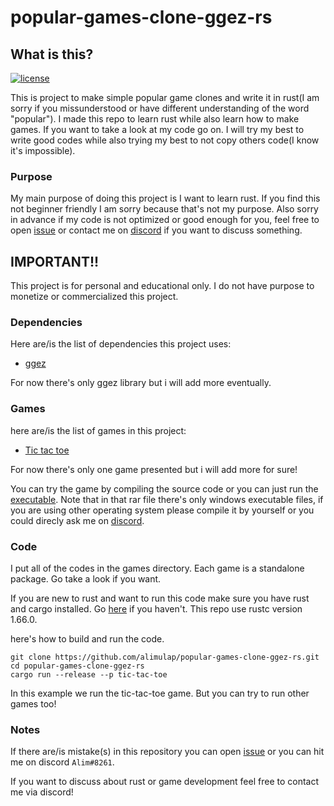 # popular-games-clone-ggez-rs

## What is this?

[![license](https://img.shields.io/badge/license-MIT-blue.svg)](https://github.com/alimulap/popular-games-clone-ggez-rs/blob/main/LICENSE)

This is project to make simple popular game clones and write it in rust(I am sorry if you missunderstood or have different understanding of the word "popular"). I made this repo to learn rust while also learn how to make games. If you want to take a look at my code go on. I will try my best to write good codes while also trying my best to not copy others code(I know it's impossible).

### Purpose

My main purpose of doing this project is I want to learn rust. If you find this not beginner friendly I am sorry because that's not my purpose. Also sorry in advance if my code is not optimized or good enough for you, feel free to open [issue](https://github.com/alimulap/popular-games-clone-ggez-rs/issues) or contact me on [discord](https://github.com/4methyst/popular-games-clone-ggez-rs#notes) if you want to discuss something.

## IMPORTANT!!

This project is for personal and educational only. I do not have purpose to monetize or commercialized this project.

### Dependencies

Here are/is the list of dependencies this project uses:

* [ggez](https://ggez.rs)

For now there's only ggez library but i will add more eventually.

### Games

here are/is the list of games in this project:

* [Tic tac toe](https://github.com/4methyst/popular-games-clone-ggez-rs/releases/tag/tic-tac-toe)

For now there's only one game presented but i will add more for sure!

You can try the game by compiling the source code or you can just run the [executable](https://github.com/alimulap/popular-games-clone-ggez-rs/raw/main/executable.rar). Note that in that rar file there's only windows executable files, if you are using other operating system please compile it by yourself or you could direcly ask me on [discord](https://github.com/4methyst/popular-games-clone-ggez-rs#notes).

### Code

I put all of the codes in the games directory. Each game is a standalone package. Go take a look if you want. 

If you are new to rust and want to run this code make sure you have rust and cargo installed. Go [here](https://rustup.rs) if you haven't. This repo use rustc version 1.66.0.

here's how to build and run the code.

```
git clone https://github.com/alimulap/popular-games-clone-ggez-rs.git
cd popular-games-clone-ggez-rs
cargo run --release --p tic-tac-toe
```

In this example we run the tic-tac-toe game. But you can try to run other games too!

### Notes

If there are/is mistake(s) in this repository you can open [issue](https://github.com/alimulap/popular-games-clone-ggez-rs/issues) or you can hit me on discord `Alim#8261`. 

If you want to discuss about rust or game development feel free to contact me via discord!
